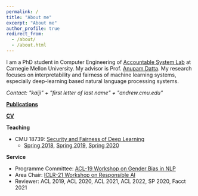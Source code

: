 ```yaml
---
permalink: /
title: "About me"
excerpt: "About me"
author_profile: true
redirect_from: 
  - /about/
  - /about.html
---
```

I am a PhD student in Computer Engineering of [Accountable System Lab](https://fairlyaccountable.org/) at Carnegie Mellon University. My advisor is Prof. [Anupam Datta](https://www.andrew.cmu.edu/user/danupam/). My research focuses on interpretability and fairness of machine learning systems, especially deep-learning based natural language processing systems.

_Contact: "kaiji" + "first letter of last name" + "andrew.cmu.edu"_

**[Publications](/publications)**

**[CV](/files/cv.pdf)**

**Teaching**
- CMU 18739: [Security and Fairness of Deep Learning ](http://course.ece.cmu.edu/~ece739/)
  - [Spring 2018](http://course.ece.cmu.edu/~ece739/2018-spring/index.html), [Spring 2019](http://course.ece.cmu.edu/~ece739/2019-spring/index.html), [Spring 2020](http://course.ece.cmu.edu/~ece739/)

**Service**
- Programme Committee: [ ACL-19 Workshop on Gender Bias in NLP](https://genderbiasnlp.talp.cat/genlp2019/)
- Area Chair: [ICLR-21 Workshop on Responsible AI](https://sites.google.com/view/rai-workshop/home?authuser=0) 
- Reviewer: ACL 2019, ACL 2020, ACL 2021, ACL 2022, SP 2020, Facct 2021